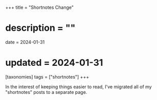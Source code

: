 +++
title = "Shortnotes Change"
# description = ""
date = 2024-01-31
# updated = 2024-01-31
[taxonomies]
tags = ["shortnotes"]
+++

In the interest of keeping things easier to read, I've migrated all of my "shortnotes" posts to a separate page. 

